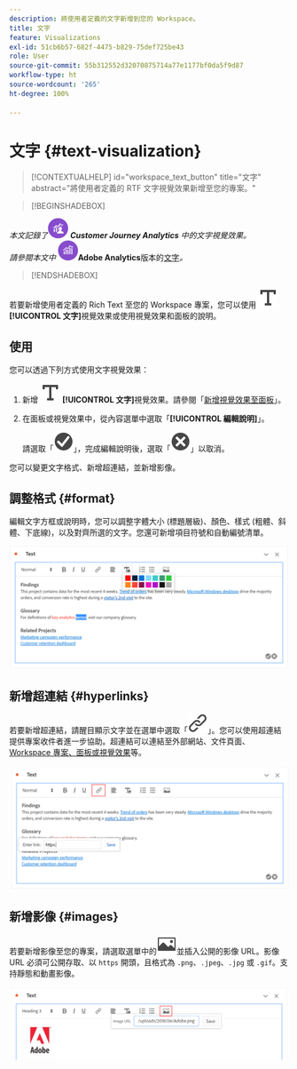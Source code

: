```yaml
---
description: 將使用者定義的文字新增到您的 Workspace。
title: 文字
feature: Visualizations
exl-id: 51cb6b57-682f-4475-b829-75def725be43
role: User
source-git-commit: 55b312552d32070875714a77e1177bf0da5f9d87
workflow-type: ht
source-wordcount: '265'
ht-degree: 100%

---
```


# 文字 {#text-visualization}

<!-- markdownlint-disable MD034 -->

>[!CONTEXTUALHELP]
>id="workspace_text_button"
>title="文字"
>abstract="將使用者定義的 RTF 文字視覺效果新增至您的專案。"

<!-- markdownlint-enable MD034 -->


>[!BEGINSHADEBOX]

_本文記錄了_![CustomerJourneyAnalytics](/help/assets/icons/CustomerJourneyAnalytics.svg) _**Customer Journey Analytics** 中的文字視覺效果。_<br/>_請參閱本文中 ![AdobeAnalytics](/help/assets/icons/AdobeAnalytics.svg)_**Adobe Analytics**版本的[文字](https://experienceleague.adobe.com/zh-hant/docs/analytics/analyze/analysis-workspace/visualizations/text)_。_

>[!ENDSHADEBOX]


若要新增使用者定義的 Rich Text 至您的 Workspace 專案，您可以使用 ![文字](/help/assets/icons/Text.svg) **[!UICONTROL 文字]**&#x200B;視覺效果或使用視覺效果和面板的說明。

## 使用

您可以透過下列方式使用文字視覺效果：

1. 新增 ![文字](/help/assets/icons/Text.svg) **[!UICONTROL 文字]**&#x200B;視覺效果。請參閱「[新增視覺效果至面板](freeform-analysis-visualizations.md#add-visualizations-to-a-panel)」。

1. 在面板或視覺效果中，從內容選單中選取「**[!UICONTROL 編輯說明]**」。

   請選取「![CheckmarkCircle](/help/assets/icons/CheckmarkCircle.svg)」，完成編輯說明後，選取「![CloseCircle](/help/assets/icons/CloseCircle.svg)」以取消。

您可以變更文字格式、新增超連結，並新增影像。

## 調整格式 {#format}

編輯文字方框或說明時，您可以調整字體大小 (標題層級)、顏色、樣式 (粗體、斜體、下底線)，以及對齊所選的文字。您還可新增項目符號和自動編號清單。

![Workspace 專案的文字選項醒目提示文字調色盤。](assets/format.png)

## 新增超連結 {#hyperlinks}

若要新增超連結，請醒目顯示文字並在選單中選取「![連結](/help/assets/icons/Link.svg)」。您可以使用超連結提供專案收件者進一步協助。超連結可以連結至外部網站、文件頁面、[Workspace 專案、面板或視覺效果](/help/analysis-workspace/curate-share/shareable-links.md)等。

![帶有醒目提示連結圖示的文字選項。](assets/hyperlink.png)

## 新增影像 {#images}

若要新增影像至您的專案，請選取選單中的![影像](/help/assets/icons/Image.svg)並插入公開的影像 URL。影像 URL 必須可公開存取、以 `https` 開頭，且格式為 `.png`、`.jpeg`、`.jpg` 或 `.gif`。支持靜態和動畫影像。

![已選取帶有影像圖示的文字選項。](assets/image.png)
